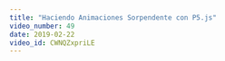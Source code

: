 ```yaml
---
title: "Haciendo Animaciones Sorpendente con P5.js"
video_number: 49
date: 2019-02-22
video_id: CWNQZxpriLE
---
```


